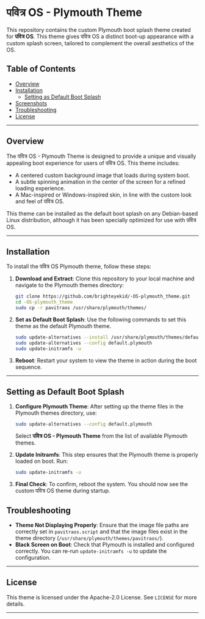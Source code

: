 

# पवित्र OS - Plymouth Theme

This repository contains the custom Plymouth boot splash theme created for **पवित्र OS**. This theme gives पवित्र OS a distinct boot-up appearance with a custom splash screen, tailored to complement the overall aesthetics of the OS.

## Table of Contents
- [Overview](#overview)
- [Installation](#installation)
  - [Setting as Default Boot Splash](#setting-as-default-boot-splash)
- [Screenshots](#screenshots)
- [Troubleshooting](#troubleshooting)
- [License](#license)

---

## Overview
The पवित्र OS - Plymouth Theme is designed to provide a unique and visually appealing boot experience for users of पवित्र OS. This theme includes:
- A centered custom background image that loads during system boot.
- A subtle spinning animation in the center of the screen for a refined loading experience.
- A Mac-inspired or Windows-inspired skin, in line with the custom look and feel of पवित्र OS.

This theme can be installed as the default boot splash on any Debian-based Linux distribution, although it has been specially optimized for use with पवित्र OS.

---

## Installation
To install the पवित्र OS Plymouth theme, follow these steps:

1. **Download and Extract**:
   Clone this repository to your local machine and navigate to the Plymouth themes directory:
   ```bash
   git clone https://github.com/brighteyekid/-OS-plymouth_theme.git
   cd -OS-plymouth_theme
   sudo cp -r pavitraos /usr/share/plymouth/themes/
   ```

2. **Set as Default Boot Splash**:
   Use the following commands to set this theme as the default Plymouth theme.

   ```bash
   sudo update-alternatives --install /usr/share/plymouth/themes/default.plymouth default.plymouth /usr/share/plymouth/themes/pavitraos/pavitraos.plymouth 100
   sudo update-alternatives --config default.plymouth
   sudo update-initramfs -u
   ```

3. **Reboot**:
   Restart your system to view the theme in action during the boot sequence.

---

## Setting as Default Boot Splash
1. **Configure Plymouth Theme**:
   After setting up the theme files in the Plymouth themes directory, use:
   
   ```bash
   sudo update-alternatives --config default.plymouth
   ```

   Select **पवित्र OS - Plymouth Theme** from the list of available Plymouth themes.

2. **Update Initramfs**:
   This step ensures that the Plymouth theme is properly loaded on boot. Run:

   ```bash
   sudo update-initramfs -u
   ```

3. **Final Check**:
   To confirm, reboot the system. You should now see the custom पवित्र OS theme during startup.



## Troubleshooting
- **Theme Not Displaying Properly**: Ensure that the image file paths are correctly set in `pavitraos.script` and that the image files exist in the theme directory (`/usr/share/plymouth/themes/pavitraos/`).
- **Black Screen on Boot**: Check that Plymouth is installed and configured correctly. You can re-run `update-initramfs -u` to update the configuration.

---

## License
This theme is licensed under the Apache-2.0 License. See `LICENSE` for more details.

---

